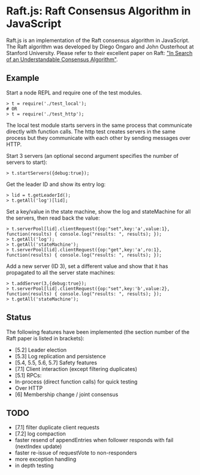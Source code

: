 # Raft.js: Raft Consensus Algorithm in JavaScript

Raft.js is an implementation of the Raft consensus algorithm in
JavaScript. The Raft algorithm was developed by Diego Ongaro and John
Ousterhout at Stanford University. Please refer to their excellent
paper on Raft: ["In Search of an Understandable Consensus
Algorithm"](https://ramcloud.stanford.edu/wiki/download/attachments/11370504/raft.pdf).


## Example

Start a node REPL and require one of the test modules.

    > t = require('./test_local');
    # OR
    > t = require('./test_http');

The local test module starts servers in the same process that
communicate directly with function calls. The http test creates
servers in the same process but they communicate with each other by
sending messages over HTTP.

Start 3 servers (an optional second argument specifies the number of
servers to start):

    > t.startServers({debug:true});

Get the leader ID and show its entry log:

    > lid = t.getLeaderId();
    > t.getAll('log')[lid];

Set a key/value in the state machine, show the log and
stateMachine for all the servers, then read back the value:

    > t.serverPool[lid].clientRequest({op:"set",key:'a',value:1}, function(results) { console.log("results: ", results); });
    > t.getAll('log');
    > t.getAll('stateMachine');
    > t.serverPool[lid].clientRequest({op:"get",key:'a',ro:1}, function(results) { console.log("results: ", results); });

Add a new server (ID 3), set a different value and show that it
has propagated to all the server state machines:

    > t.addServer(3,{debug:true});
    > t.serverPool[lid].clientRequest({op:"set",key:'b',value:2}, function(results) { console.log("results: ", results); });
    > t.getAll('stateMachine');

## Status

The following features have been implemented (the section number of
the Raft paper is listed in brackets):

* [5.2] Leader election
* [5.3] Log replication and persistence
* [5.4, 5.5, 5.6, 5.7] Safety features
* [7.1] Client interaction (except filtering duplicates)
* [5.1] RPCs:
 * In-process (direct function calls) for quick testing
 * Over HTTP
* [6] Membership change / joint consensus

## TODO

* [7.1] filter duplicate client requests
* [7.2] log compaction
* faster resend of appendEntries when follower responds with fail
  (nextIndex update)
* faster re-issue of requestVote to non-responders
* more exception handling
* in depth testing

